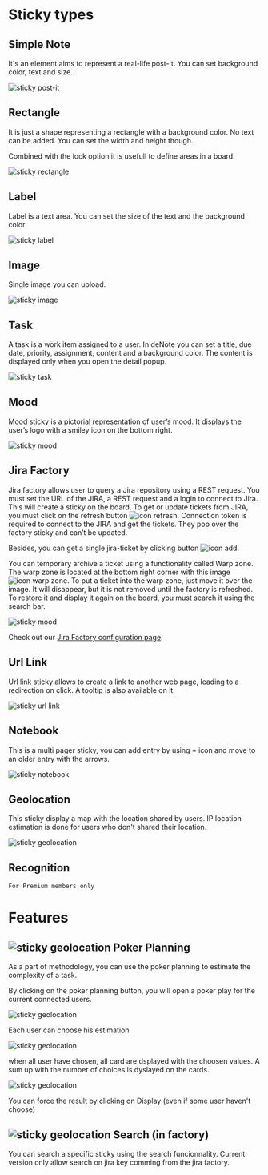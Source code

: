 
# Sticky types

## Simple Note
It's an element aims to represent a real-life post-It. You can set background color, text and size. 

![sticky post-it](./assets/images/sticky/sticky-postit.png)

## Rectangle
It is just a shape representing a rectangle with a background color. No text can be added. You can set the width and height though.

Combined with the lock option it is usefull to define areas in a board.

![sticky rectangle](./assets/images/sticky/sticky-rectangle.png)

## Label
Label is a text area. You can set the size of the text and the background color.

![sticky label](./assets/images/sticky/sticky-label.png)

## Image
Single image you can upload. 

![sticky image](./assets/images/sticky/sticky-image.png)


## Task
A task is a work item assigned to a user. In deNote you can set a title, due date, priority, assignment, content and a background color. The content is displayed only when you open the detail popup.

![sticky task](./assets/images/sticky/sticky-task.png)

## Mood
Mood sticky is a pictorial representation of user’s mood. It displays the user’s logo with a smiley icon on the bottom right.

![sticky mood](./assets/images/sticky/sticky-mood.png)

## Jira Factory
Jira factory allows user to query a Jira repository using a REST request. You must set the URL of the JIRA, a REST request and a login to connect to Jira. This will create a sticky on the board. To get or update tickets from JIRA, you must click on the refresh button ![icon refresh](./assets/images/icon-factory-refresh.jpg). Connection token is required to connect to the JIRA and get the tickets. They pop over the factory sticky and can’t be updated. 

Besides, you can get a single jira-ticket by clicking button ![icon add](./assets/images/icon-factory-add.jpg). 

You can temporary archive a ticket using a functionality called Warp zone. The warp zone is located at the bottom right corner with this image ![icon warp zone](./assets/images/icon-factory-warpzone.jpg). To put a ticket into the warp zone, just move it over the image. It will disappear, but it is not removed until the factory is refreshed. To restore it and display it again on the board, you must search it using the search bar.

![sticky mood](./assets/images/sticky/sticky-jira-factory.png)

Check out our [Jira Factory configuration page](jira-factory-configuration).

## Url Link

Url link sticky allows to create a link to another web page, leading to a redirection on click.
A tooltip is also available on it.

![sticky url link](./assets/images/sticky/sticky-url-link.png)

## Notebook

This is a multi pager sticky, you can add entry by using *+* icon and move to an older entry with the arrows.

![sticky notebook](./assets/images/sticky/sticky-notebook.png)

## Geolocation

This sticky display a map with the location shared by users. IP location estimation is done for users who don't shared their location.

![sticky geolocation](./assets/images/sticky/sticky-geolocation.png)

## Recognition

    For Premium members only


# Features

## ![sticky geolocation](./assets/images/feature/poker-planning.png) Poker Planning

As a part of methodology, you can use the poker planning to estimate the complexity of a task.

By clicking on the poker planning button, you will open a poker play for the current connected users.

![sticky geolocation](./assets/images/feature/poker-planning-01.png)

Each user can choose his estimation

![sticky geolocation](./assets/images/feature/poker-planning-02.png)

 when all user have chosen, all card are dsplayed with the choosen values. A sum up with the number of choices is dyslayed on the cards.

 ![sticky geolocation](./assets/images/feature/poker-planning-03.png)

You can force the result by clicking on Display (even if some user haven't choose) 


## ![sticky geolocation](./assets/images/feature/search.png)  Search (in factory)

You can search a specific sticky using the search funcionnality.
Current version only allow search on jira key comming from the jira factory.
